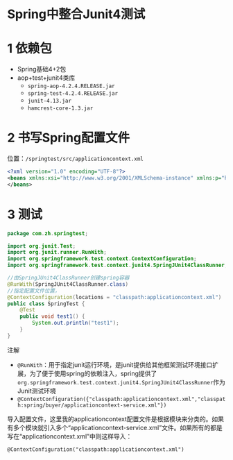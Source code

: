 # Spring中整合Junit4测试

# 1 依赖包
- Spring基础4+2包
- aop+test+junit4类库
  - `spring-aop-4.2.4.RELEASE.jar`
  - `spring-test-4.2.4.RELEASE.jar`
  - `junit-4.13.jar`
  - `hamcrest-core-1.3.jar`



# 2 书写Spring配置文件


位置：`/springtest/src/applicationcontext.xml`


```xml
<?xml version="1.0" encoding="UTF-8"?>
<beans xmlns:xsi="http://www.w3.org/2001/XMLSchema-instance" xmlns:p="http://www.springframework.org/schema/p" xmlns:context="http://www.springframework.org/schema/context" xmlns:aop="http://www.springframework.org/schema/aop" xmlns="http://www.springframework.org/schema/beans" xsi:schemaLocation="http://www.springframework.org/schema/context http://www.springframework.org/schema/context/spring-context.xsd http://www.springframework.org/schema/aop http://www.springframework.org/schema/aop/spring-aop.xsd http://www.springframework.org/schema/beans http://www.springframework.org/schema/beans/spring-beans.xsd ">
</beans>
```


# 3 测试


```java
package com.zh.springtest;

import org.junit.Test;
import org.junit.runner.RunWith;
import org.springframework.test.context.ContextConfiguration;
import org.springframework.test.context.junit4.SpringJUnit4ClassRunner;

//由SpringJUnit4ClassRunner创建spring容器
@RunWith(SpringJUnit4ClassRunner.class)
//指定配置文件位置，
@ContextConfiguration(locations = "classpath:applicationcontext.xml")
public class SpringTest {
	@Test
	public void test1() {
		System.out.println("test1");
	}
}
```


注解


- `@RunWith`：用于指定junit运行环境，是junit提供给其他框架测试环境接口扩展，为了便于使用spring的依赖注入，spring提供了`org.springframework.test.context.junit4.SpringJUnit4ClassRunner`作为Junit测试环境
- `@ContextConfiguration({"classpath:applicationcontext.xml","classpath:spring/buyer/applicationcontext-service.xml"})`

导入配置文件，这里我的applicationcontext配置文件是根据模块来分类的。如果有多个模块就引入多个“applicationcontext-service.xml”文件。如果所有的都是写在“applicationcontext.xml”中则这样导入：

`@ContextConfiguration("classpath:applicationcontext.xml")`
